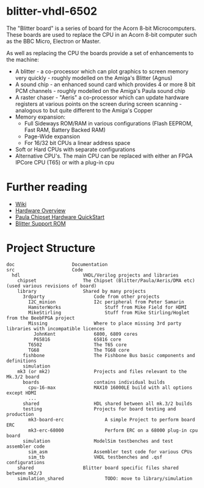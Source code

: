 # blitter-vhdl-6502

The "Blitter board" is a series of board for the Acorn 8-bit Microcomputers. These
boards are used to replace the CPU in an Acorn 8-bit computer such as the BBC Micro,
Electron or Master. 

As well as replacing the CPU the boards provide a set of enhancements to the machine:
- A blitter - a co-processor which can plot graphics to screen memory very quickly - roughly modelled on the Amiga's Blitter (Agnus)
- A sound chip - an enhanced sound card which provides 4 or more 8 bit PCM channels - roughly modelled on the Amiga's Paula sound chip
- A raster chaser - "Aeris" a co-processor which can update hardware registers at various points on the screen during screen scanning - analogous to but quite different to the Amiga's Copper
- Memory expansion:
	- Full Sideways ROM/RAM in various configurations (Flash EEPROM, Fast RAM, Battery Backed RAM)
	- Page-Wide expansion
	- For 16/32 bit CPUs a linear address space
- Soft or Hard CPUs with separate configurations
- Alternative CPU's. The main CPU can be replaced with either an FPGA IPCore CPU (T65) or with a plug-in cpu

# Further reading

*	[Wiki](https://github.com/dominicbeesley/blitter-vhdl-6502/wiki)
*	[Hardware Overview](doc/hardware-overview-mk3.md)
*	[Paula Chipset Hardware QuickStart](doc/sound.md)
*	[Blitter Support ROM](https://github.com/dominicbeesley/blitter-support-rom)

# Project Structure

	doc						Documentation
	src						Code
	  hdl						VHDL/Verilog projects and libraries
	    chipset					The Chipset (Blitter/Paula/Aeris/DMA etc) (used various revisions of board)
	    library					Shared by many projects
	      3rdparty					Code from other projects
	      	I2C_minion				I2c peripheral from Peter Samarin
	        HamsterWorks				Stuff from Mike Field for HDMI
	        MikeStirling				Stuff from Mike Stirling/Hoglet from the BeebFPGA project
	        Missing					Where to place missing 3rd party libraries with incompatible licences
	          JohnKent				6800, 6809 cores
	          P65816				65816 core	          
	        T6502					The T65 core
	        TG68					The TG68 core	        
	      fishbone					The Fishbone Bus basic components and definitions	    
	      simulation
	    mk3 (or mk2)				Projects and files relevant to the Mk.3/2 board
	      boards					contains individual builds
	      	cpu-16-max				MAX10 16000LE build with all options except HDMI
	      	...
	      shared					HDL shared between all mk.3/2 builds
	      testing					Projects for board testing and production
	        mk3-board-erc				A simple Project to perform board ERC  
	        mk3-erc-68000				Perform ERC on a 68000 plug-in cpu board
	      simulation				ModelSim testbenches and test assembler code
	      	sim_asm					Assembler test code for various CPUs
	      	sim_tb					VHDL testbenches and .qsf configurations
	    shared					Blitter board specific files shared between mk2/3
	    simulation_shared				TODO: move to library/simulation
